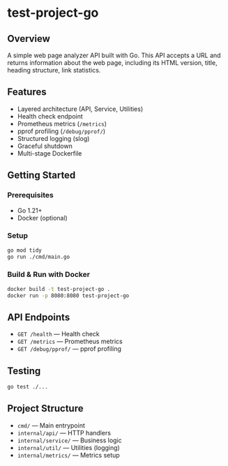 # test-project-go

## Overview
A simple web page analyzer API built with Go. This API accepts a URL and returns information about the web page, including its HTML version, title, heading structure, link statistics.

## Features
- Layered architecture (API, Service, Utilities)
- Health check endpoint
- Prometheus metrics (`/metrics`)
- pprof profiling (`/debug/pprof/`)
- Structured logging (slog)
- Graceful shutdown
- Multi-stage Dockerfile

## Getting Started

### Prerequisites
- Go 1.21+
- Docker (optional)

### Setup
```sh
go mod tidy
go run ./cmd/main.go
```

### Build & Run with Docker
```sh
docker build -t test-project-go .
docker run -p 8080:8080 test-project-go
```

## API Endpoints
- `GET /health` — Health check
- `GET /metrics` — Prometheus metrics
- `GET /debug/pprof/` — pprof profiling

## Testing
```sh
go test ./...
```

## Project Structure
- `cmd/` — Main entrypoint
- `internal/api/` — HTTP handlers
- `internal/service/` — Business logic
- `internal/util/` — Utilities (logging)
- `internal/metrics/` — Metrics setup

